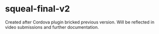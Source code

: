 # squeal-final-v2
Created after Cordova plugin bricked previous version. Will be reflected in video submissions and further documentation. 
